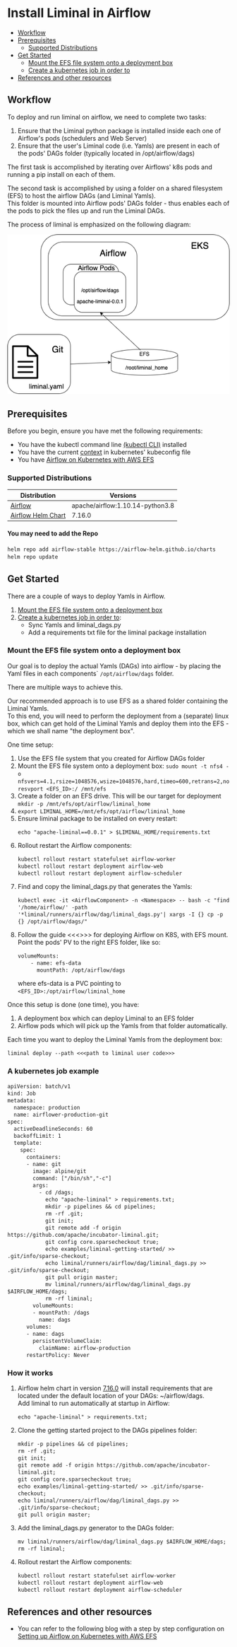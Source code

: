 <!--
Licensed to the Apache Software Foundation (ASF) under one
or more contributor license agreements.  See the NOTICE file
distributed with this work for additional information
regarding copyright ownership.  The ASF licenses this file
to you under the Apache License, Version 2.0 (the
"License"); you may not use this file except in compliance
with the License.  You may obtain a copy of the License at

  http://www.apache.org/licenses/LICENSE-2.0

Unless required bgit y applicable law or agreed to in writing,
software distributed under the License is distributed on an
"AS IS" BASIS, WITHOUT WARRANTIES OR CONDITIONS OF ANY
KIND, either express or implied.  See the License for the
specific language governing permissions and limitations
under the License.
-->

# Install Liminal in Airflow
* [Workflow](#workflow)
* [Prerequisites](#prerequisites)
   * [Supported Distributions](#supported-distributions)
* [Get Started](#Get-Started)
   * [Mount the EFS file system onto a deployment box](#Mount-the-EFS-file-system-onto-a-deployment-box)
   * [Create a kubernetes job in order to](#A-kubernetes-job-example)
* [References and other resources](#references-and-other-resources)

## Workflow
To deploy and run liminal on airflow, we need to complete two tasks:
1. Ensure that the Liminal python package is installed inside each one of Airflow's pods (schedulers and Web Server)
2. Ensure that the user's Liminal code (i.e. Yamls) are present in each of the pods' DAGs folder (typically located in /opt/airflow/dags)

The first task is accomplished by iterating over Airflows' k8s pods and running a pip install on each of them.

The second task is accomplished by using a folder on a shared filesystem (EFS) to host the airflow DAGs (and Liminal Yamls). \
This folder is mounted into Airflow pods' DAGs folder - thus enables each of the pods to pick the files up and run the Liminal DAGs.

The process of liminal is emphasized on the following diagram:

![](assets/liminal_deployment_diagram.png)

## Prerequisites
Before you begin, ensure you have met the following requirements: 
* You have the kubectl command line [(kubectl CLI)][homebrew-kubectl] installed
* You have the current [context][cluster-access-kubeconfig] in kubernetes' kubeconfig file
* You have [Airflow on Kubernetes with AWS EFS][airflowInstallation]

### Supported Distributions

|Distribution | Versions |
|-|-|
|[Airflow][airflowImage] | apache/airflow:1.10.14-python3.8 |
|[Airflow Helm Chart][airflowChart] | 7.16.0 |

#### You may need to add the Repo

```sh
helm repo add airflow-stable https://airflow-helm.github.io/charts
helm repo update
```

## Get Started
There are a couple of ways to deploy Yamls in Airflow.

1. [Mount the EFS file system onto a deployment box](#Mount-the-EFS-file-system-onto-a-deployment-box)
2. [Create a kubernetes job in order to](#A-kubernetes-job-example):
    * Sync Yamls and liminal_dags.py
    * Add a requirements txt file for the liminal package installation

### Mount the EFS file system onto a deployment box
Our goal is to deploy the actual Yamls (DAGs) into airflow - by placing the Yaml files in each components\` `/opt/airflow/dags` folder.

There are multiple ways to achieve this.

Our recommended approach is to use EFS as a shared folder containing the Liminal Yamls. \
To this end, you will need to perform the deployment from a (separate) linux box, which can get hold of the Liminal Yamls and deploy them into the EFS - which we shall name "the deployment box".

One time setup:

1. Use the EFS file system that you created for Airflow DAGs folder
2. Mount the EFS file system onto a deployment box:
```sudo mount -t nfs4 -o nfsvers=4.1,rsize=1048576,wsize=1048576,hard,timeo=600,retrans=2,noresvport <EFS_ID>:/ /mnt/efs```
3. Create a folder on an EFS drive. This will be our target for deployment
```mkdir -p /mnt/efs/opt/airflow/liminal_home```
4. ```export LIMINAL_HOME=/mnt/efs/opt/airflow/liminal_home```
5. Ensure liminal package to be installed on every restart:
    ```
    echo "apache-liminal==0.0.1" > $LIMINAL_HOME/requirements.txt
    ```
6. Rollout restart the Airflow components:
    ```
    kubectl rollout restart statefulset airflow-worker
    kubectl rollout restart deployment airflow-web
    kubectl rollout restart deployment airflow-scheduler
    ```
6. Find and copy the liminal_dags.py that generates the Yamls:
    ```
    kubectl exec -it <AirflowComponent> -n <Namespace> -- bash -c "find '/home/airflow/' -path '*liminal/runners/airflow/dag/liminal_dags.py'| xargs -I {} cp -p {} /opt/airflow/dags/"
    ```
7. Follow the guide <<<>>> for deploying Airflow on K8S, with EFS mount.
Point the pods' PV to the right EFS folder, like so:
    ```
    volumeMounts:
        - name: efs-data
          mountPath: /opt/airflow/dags
    ```
    where efs-data is a PVC pointing to `<EFS_ID>:/opt/airflow/liminal_home`

Once this setup is done (one time), you have:
1. A deployment box which can deploy Liminal to an EFS folder
2. Airflow pods which will pick up the Yamls from that folder automatically.

Each time you want to deploy the Liminal Yamls from the deployment box:
```
liminal deploy --path <<<path to liminal user code>>>
```

### A kubernetes job example
    apiVersion: batch/v1
    kind: Job
    metadata:
      namespace: production
      name: airflower-production-git
    spec:
      activeDeadlineSeconds: 60
      backoffLimit: 1
      template:
        spec:
          containers:
          - name: git
            image: alpine/git
            command: ["/bin/sh","-c"]
            args:
              - cd /dags;
                echo "apache-liminal" > requirements.txt;
                mkdir -p pipelines && cd pipelines;
                rm -rf .git;
                git init;
                git remote add -f origin https://github.com/apache/incubator-liminal.git;
                git config core.sparsecheckout true;
                echo examples/liminal-getting-started/ >> .git/info/sparse-checkout;
                echo liminal/runners/airflow/dag/liminal_dags.py >> .git/info/sparse-checkout;
                git pull origin master;
                mv liminal/runners/airflow/dag/liminal_dags.py $AIRFLOW_HOME/dags;
                rm -rf liminal;
            volumeMounts:
            - mountPath: /dags
              name: dags
          volumes:
          - name: dags
            persistentVolumeClaim:
              claimName: airflow-production
          restartPolicy: Never

### How it works
1. Airflow helm chart in version [7.16.0][airflow-helm-chart-7.16.0] will install requirements that are located under the default location of your DAGs: ~/airflow/dags. \
Add liminal to run automatically at startup in Airflow:
    ```
    echo "apache-liminal" > requirements.txt;
    ```
2. Clone the getting started project to the DAGs pipelines folder:
    ```
    mkdir -p pipelines && cd pipelines;
    rm -rf .git;
    git init;
    git remote add -f origin https://github.com/apache/incubator-liminal.git;
    git config core.sparsecheckout true;
    echo examples/liminal-getting-started/ >> .git/info/sparse-checkout;
    echo liminal/runners/airflow/dag/liminal_dags.py >> .git/info/sparse-checkout;
    git pull origin master;
    ```
3. Add the liminal_dags.py generator to the DAGs folder:
    ```
    mv liminal/runners/airflow/dag/liminal_dags.py $AIRFLOW_HOME/dags;
    rm -rf liminal;
    ```

4. Rollout restart the Airflow components:
    ```
    kubectl rollout restart statefulset airflow-worker
    kubectl rollout restart deployment airflow-web
    kubectl rollout restart deployment airflow-scheduler
    ```


## References and other resources

* You can refer to the following blog with a step by step configuration on [Setting up Airflow on Kubernetes with AWS EFS][airflowInstallation]

[airflow-helm-chart-7.16.0]: <https://github.com/airflow-helm/charts/tree/airflow-7.16.0>
[homebrew-kubectl]: <https://formulae.brew.sh/formula/kubernetes-cli>
[cluster-access-kubeconfig]: <https://kubernetes.io/docs/concepts/configuration/organize-cluster-access-kubeconfig/#context>
[liminal-yaml-file]: <https://github.com/apache/incubator-liminal#example-yaml-config-file>
[liminal-getting-started-project]: <https://github.com/apache/incubator-liminal/tree/master/examples/liminal-getting-started>
[liminal-installation-script]: <https://github.com/apache/incubator-liminal/tree/master/docs/source/install_liminal_in_airflow_on_kubernetes.sh>
[findAirflowComponents]: <https://github.com/joemccann/dillinger.git>
[airflowChart]: <https://github.com/airflow-helm/charts/tree/main/charts/airflow>
[airflowInstallation]: <https://medium.com/terragoneng/setting-up-airflow-on-kubernetes-with-aws-efs-c659f3a16292>
[airflowImage]: <https://hub.docker.com/layers/apache/airflow/1.10.12-python3.6/images/sha256-9ea9e5ca66bd17632241889ab248fe3852c9f3c830ed299a8ecaa8a13ac2082f?context=explore>